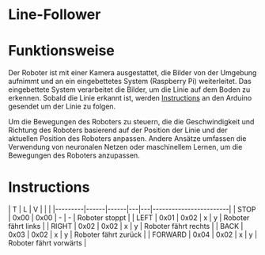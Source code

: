 # Line-Follower

# Funktionsweise
Der Roboter ist mit einer Kamera ausgestattet, die Bilder von der Umgebung aufnimmt und an ein eingebettetes System (Raspberry Pi) weiterleitet. Das eingebettete System verarbeitet die Bilder, um die Linie auf dem Boden zu erkennen. Sobald die Linie erkannt ist, werden [Instructions](#Instructions) an den Arduino gesendet um der Linie zu folgen.

Um die Bewegungen des Roboters zu steuern, die die Geschwindigkeit und Richtung des Roboters basierend auf der Position der Linie und der aktuellen Position des Roboters anpassen. Andere Ansätze umfassen die Verwendung von neuronalen Netzen oder maschinellem Lernen, um die Bewegungen des Roboters anzupassen.














# Instructions
|         T      | L    | V |   |                        |
|---------|------|------|---|---|------------------------|
| STOP    | 0x00 | 0x00 | - | - | Roboter stoppt         |
| LEFT    | 0x01 | 0x02 | x | y | Roboter fährt links    |
| RIGHT   | 0x02 | 0x02 | x | y | Roboter fährt rechts   |
| BACK    | 0x03 | 0x02 | x | y | Roboter fährt zurück   |
| FORWARD | 0x04 | 0x02 | x | y | Roboter fährt vorwärts |
